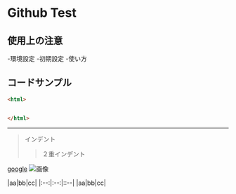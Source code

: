 # Github Test

## 使用上の注意

-環境設定
-初期設定
-使い方
## コードサンプル
~~~html
<html>


</html>
~~~

---

> インデント
>> ２重インデント

[google](heeps://www.google.jp)
![画像](heeps://www.google.jp/img.jpg)

|aa|bb|cc|
|:--:|:--:|::--|
|aa|bb|cc|